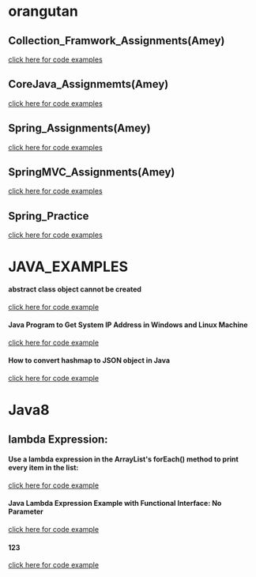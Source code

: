# orangutan

## Collection_Framwork_Assignments(Amey)
[click here for code examples][1]

[1]:Collection_Framwork_Assignments

## CoreJava_Assignmemts(Amey)
[click here for code examples][2]

[2]:CoreJava_Assignmemts
 

## Spring_Assignments(Amey)
[click here for code examples][3]

[3]:Spring_Assignments
 

## SpringMVC_Assignments(Amey)
[click here for code examples][4]

[4]:SpringMVC_Assignments
  

## Spring_Practice
[click here for code examples][5]

[5]:Spring_Practice
 

# JAVA_EXAMPLES

#### abstract class object cannot be created
[click here for code example](src/main/java/collections/main/java/corejava/example_abstract/two/App.java)

#### Java Program to Get System IP Address in Windows and Linux Machine
[click here for code example](src/main/java/examples/others/one/App.java)

#### How to convert hashmap to JSON object in Java
[click here for code example](src/main/java/examples/others/two/ConvertToJson.java)

#### 

# Java8

## lambda Expression: 

#### Use a lambda expression in the ArrayList's forEach() method to print every item in the list:
[click here for code example](src/main/java/examples/java8/lambda/one/App2.java)

####  Java Lambda Expression Example with Functional Interface: No Parameter
[click here for code example](src/main/java/examples/java8/lambda/one/App.java)


#### 123

[click here for code example](src/main/java/examples/practice/App1.java)


####



